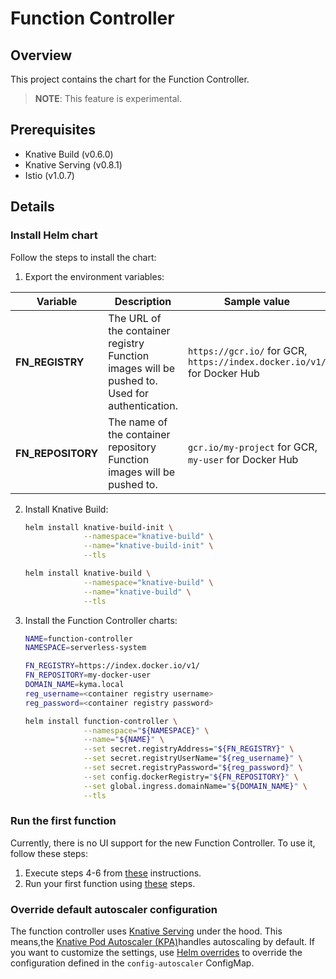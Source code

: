 # Function Controller

## Overview

This project contains the chart for the Function Controller.

>**NOTE**: This feature is experimental.

## Prerequisites

- Knative Build (v0.6.0)
- Knative Serving (v0.8.1)
- Istio (v1.0.7)

## Details

### Install Helm chart

Follow the steps to install the chart:

1. Export the environment variables:

| Variable        | Description | Sample value | 
| --------------- | ----------- | --------|
| **FN_REGISTRY**   | The URL of the container registry Function images will be pushed to. Used for authentication.  | `https://gcr.io/` for GCR, `https://index.docker.io/v1/` for Docker Hub|
| **FN_REPOSITORY** | The name of the container repository Function images will be pushed to. | `gcr.io/my-project` for GCR, `my-user` for Docker Hub |

2. Install Knative Build:
    ```bash
    helm install knative-build-init \
                 --namespace="knative-build" \
                 --name="knative-build-init" \
                 --tls
    
    helm install knative-build \
                 --namespace="knative-build" \
                 --name="knative-build" \
                 --tls
    ```
3. Install the Function Controller charts:
    ```bash
    NAME=function-controller
    NAMESPACE=serverless-system
    
    FN_REGISTRY=https://index.docker.io/v1/
    FN_REPOSITORY=my-docker-user
    DOMAIN_NAME=kyma.local
    reg_username=<container registry username>
    reg_password=<container registry password>
    
    helm install function-controller \
                 --namespace="${NAMESPACE}" \
                 --name="${NAME}" \
                 --set secret.registryAddress="${FN_REGISTRY}" \
                 --set secret.registryUserName="${reg_username}" \
                 --set secret.registryPassword="${reg_password}" \
                 --set config.dockerRegistry="${FN_REPOSITORY}" \
                 --set global.ingress.domainName="${DOMAIN_NAME}" \
                 --tls
    ```
### Run the first function

Currently, there is no UI support for the new Function Controller. To use it, follow these steps:
1. Execute steps 4-6 from [these](https://github.com/kyma-project/kyma/blob/master/components/function-controller/README.md#installation) instructions.
2. Run your first function using [these](https://github.com/kyma-project/kyma/blob/master/components/function-controller/README.md#create-a-sample-hello-world-function) steps.

### Override default autoscaler configuration

The function controller uses [Knative Serving](https://github.com/kyma-project/kyma/tree/master/resources/knative-serving) under the hood. This means,the [Knative Pod Autoscaler (KPA)](https://knative.dev/docs/serving/configuring-the-autoscaler/)handles autoscaling by default. If you want to customize the settings, use [Helm overrides](https://kyma-project.io/docs/#configuration-helm-overrides-for-kyma-installation) to override the configuration defined in the `config-autoscaler` ConfigMap.